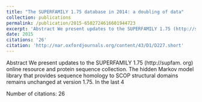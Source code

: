 ```yaml
---
title: "The SUPERFAMILY 1.75 database in 2014: a doubling of data"
collection: publications
permalink: /publication/2015-6502724616601944723
excerpt: 'Abstract We present updates to the SUPERFAMILY 1.75 (http://supfam. org) online resource and protein sequence collection. The hidden Markov model library that provides sequence homology to SCOP structural domains remains unchanged at version 1.75. In the last 4 '
date: 2015
citations: '26'
citation: 'http://nar.oxfordjournals.org/content/43/D1/D227.short'
---
```

Abstract We present updates to the SUPERFAMILY 1.75 (http://supfam. org) online resource and protein sequence collection. The hidden Markov model library that provides sequence homology to SCOP structural domains remains unchanged at version 1.75. In the last 4 

Number of citations: 26
